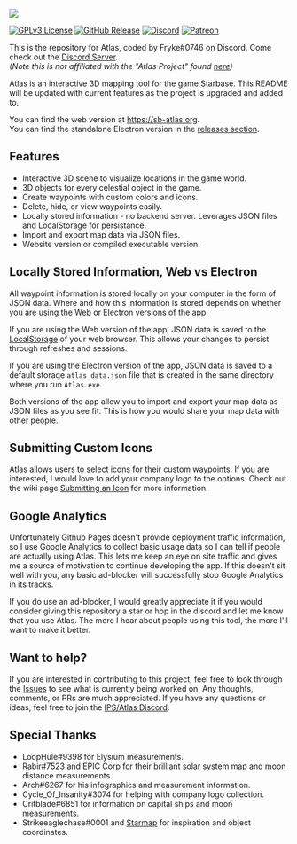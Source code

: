 ![](https://i.imgur.com/apTDwvA.png)

[![GPLv3 License](https://img.shields.io/static/v1?label=Licence&message=GPL%20v3&color=green)](https://opensource.org/licenses/) [![GitHub Release](https://img.shields.io/static/v1?label=Version&message=2.4.0&color=blue)]() [![Discord](https://img.shields.io/static/v1?label=Discord&message=Click%20to%20Join&color=purple)](https://discord.gg/Vafdx5JWBh) [![Patreon](https://img.shields.io/badge/Patreon-FFFFFF)](https://patreon.com/FrykesFiddlings)



This is the repository for Atlas, coded by Fryke#0746 on Discord. Come check out the [Discord Server](https://discord.gg/Vafdx5JWBh).
<br>
_(Note this is not affiliated with the "Atlas Project" found [here](https://discord.gg/TURc9vNu))_

Atlas is an interactive 3D mapping tool for the game Starbase. This README will be updated with current features as the project is upgraded and added to.

You can find the web version at <https://sb-atlas.org>.<br>
You can find the standalone Electron version in the [releases section](https://github.com/Tmktahu/atlas/releases).

## Features

- Interactive 3D scene to visualize locations in the game world.
- 3D objects for every celestial object in the game.
- Create waypoints with custom colors and icons.
- Delete, hide, or view waypoints easily.
- Locally stored information - no backend server. Leverages JSON files and LocalStorage for persistance.
- Import and export map data via JSON files.
- Website version or compiled executable version.

## Locally Stored Information, Web vs Electron

All waypoint information is stored locally on your computer in the form of JSON data. Where and how this information is stored depends on whether you are using the Web or Electron versions of the app.

If you are using the Web version of the app, JSON data is saved to the [LocalStorage](https://developer.mozilla.org/en-US/docs/Web/API/Web_Storage_API) of your web browser. This allows your changes to persist through refreshes and sessions.

If you are using the Electron version of the app, JSON data is saved to a default storage `atlas_data.json` file that is created in the same directory where you run `Atlas.exe`.

Both versions of the app allow you to import and export your map data as JSON files as you see fit. This is how you would share your map data with other people.

## Submitting Custom Icons

Atlas allows users to select icons for their custom waypoints. If you are interested, I would love to add your company logo to the options. Check out the wiki page [Submitting an Icon](https://github.com/Tmktahu/atlas/wiki/Submitting-an-Icon) for more information.

## Google Analytics

Unfortunately Github Pages doesn't provide deployment traffic information, so I use Google Analytics to collect basic usage data so I can tell if people are actually using Atlas. This lets me keep an eye on site traffic and gives me a source of motivation to continue developing the app. If this doesn't sit well with you, any basic ad-blocker will successfully stop Google Analytics in its tracks.

If you do use an ad-blocker, I would greatly appreciate it if you would consider giving this repository a star or hop in the discord and let me know that you use Atlas. The more I hear about people using this tool, the more I'll want to make it better.

## Want to help?

If you are interested in contributing to this project, feel free to look through the [Issues](https://github.com/Tmktahu/atlas/issues) to see what is currently being worked on. Any thoughts, comments, or PRs are much appreciated. If you have any questions or ideas, feel free to join the [IPS/Atlas Discord](https://discord.gg/Vafdx5JWBh).

## Special Thanks

- LoopHule#9398 for Elysium measurements.
- Rabir#7523 and EPIC Corp for their brilliant solar system map and moon distance measurements.
- Arch#6267 for his infographics and measurement information.
- Cycle_Of_Insanity#3074 for helping with company logo collection.
- Critblade#6851 for information on capital ships and moon measurements.
- Strikeeaglechase#0001 and [Starmap](https://github.com/Collective-SB/Starmap) for inspiration and object coordinates.
